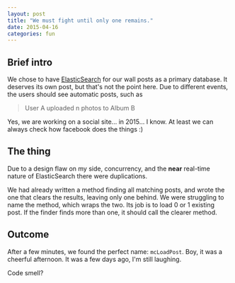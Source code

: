 ```yaml
---
layout: post
title: "We must fight until only one remains."
date: 2015-04-16
categories: fun
---
```

## Brief intro
We chose to have [ElasticSearch] for our wall posts as a primary database. It deserves its own post, but that's not the point here.
Due to different events, the users should see automatic posts, such as

> User A uploaded n photos to Album B

Yes, we are working on a social site... in 2015... I know. At least we can always check how facebook does the things :)

## The thing
Due to a design flaw on my side, concurrency, and the __near__ real-time nature of ElasticSearch there were duplications.

We had already written a method finding all matching posts, and wrote the one that clears the results, leaving only one behind.
We were struggling to name the method, which wraps the two. Its job is to load 0 or 1 existing post. If the finder finds more than one, it should call the clearer method.

## Outcome
After a few minutes, we found the perfect name: `mcLoadPost`. Boy, it was a cheerful afternoon.
It was a few days ago, I'm still laughing.

Code smell?

[ElasticSearch]: https://www.elastic.co/
